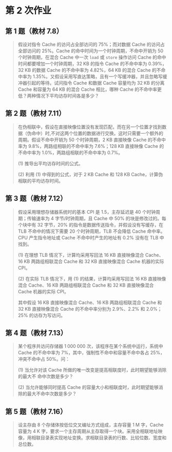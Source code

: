 # 第 2 次作业

## 第 1 题（教材 7.8）

> 假设对指令 Cache 的访问占全部访问的 $75\%$；而对数据 Cache 的访问占全部访问的 $25\%$。Cache 的命中时间为一个时钟周期，不命中开销为 $50$ 个时钟周期，在混合 Cache 中一次 `load` 或 `store` 操作访问 Cache 的命中时间都要增加一个时钟周期，$32\;\mathrm{KB}$ 的指令 Cache 的不命中率为 $0.39\%$，$32\;\mathrm{KB}$ 的数据 Cache 的不命中率为 $4.82\%$，$64\;\mathrm{KB}$ 的混合 Cache 的不命中率为 $1.35\%$。又假设采用写直达策略，且有一个写缓冲器，并且忽略写缓冲器引起的等待。试问指令 Cache 和数据 Cache 容量均为 $32\;\mathrm{KB}$ 的分离 Cache 和容量为 $64\;\mathrm{KB}$ 的混合 Cache 相比，哪种 Cache 的不命中率更低？两种情况下平均访存时间各是多少？

## 第 2 题（教材 7.11）

> 在伪相联中，假设在直接映像位置没有发现匹配，而在另一个位置才找到数据（伪命中）时,不对这两个位置的数据进行交换。这时只需要一个额外的周期。假设不命中开销为 $50$ 个时钟周期，$2\;\mathrm{KB}$ 直接映像 Cache 的不命中率为 $9.8\%$，两路组相联的不命中率为 $7.6\%$；$128\;\mathrm{KB}$ 直接映像 Cache 的不命中率为 $1.0\%$，两路组相联的不命中率为 $0.7\%$。
>
> (1) 推导出平均访存时间的公式。
>
> (2) 利用 (1) 中得到的公式，对于 $2\;\mathrm{KB}$ Cache 和 $128\;\mathrm{KB}$ Cache，计算伪相联的平均访存时间。

## 第 3 题（教材 7.12）

> 假设采用理想存储器系统时的基本 CPI 是 $1.5$，主存延迟是 $40$ 个时钟周期；传输速率为 $4$ 字节/时钟周期，且 Cache 中 $50\%$ 的块是修改过的。每个块中有 $32$ 字节，$20\%$ 的指令是数据传送指令，并假设没有写缓存，在 TLB 不命中的情况下需要 $20$ 个时钟周期，TLB 不会降低 Cache 命中率。CPU 产生指令地址或 Cache 不命中时产生的地址有 $0.2\%$ 没有在 TLB 中找到。
>
> (1) 在理想 TLB 情况下，计算均采用写回法 $16\;\mathrm{KB}$ 直接映像混合 Cache、$16\;\mathrm{KB}$ 两路组相联混合 Cache 和 $32\;\mathrm{KB}$ 直接映像混合 Cache 机器的实际 CPI。
>
> (2) 在实际 TLB 情况下，用 (1) 的结果，计算均采用写回法 $16\;\mathrm{KB}$ 直接映像混合 Cache、$16\;\mathrm{KB}$ 两路组相联混合 Cache 和 $32\;\mathrm{KB}$ 直接映像混合 Cache 机器的实际 CPI。
>
> 其中假设 $16\;\mathrm{KB}$ 直接映像混合 Cache、$16\;\mathrm{KB}$ 两路组相联混合 Cache 和 $32\;\mathrm{KB}$ 直接映像混合 Cache 的不命中率分别为 $2.9\%$、$2.2\%$ 和 $2.0\%$；$25\%$ 的访存为写访问。

## 第 4 题（教材 7.13）

> 某个程序共访问存储器 $1\;000\;000$ 次，该程序在某个系统中运行，系统中 Cache 的不命中率为 $7\%$，其中，强制性不命中和容量不命中各占 $25\%$，冲突不命中占 $50\%$。问：
>
> (1) 当允许对该 Cache 所做的唯一改变是提高相联度时，此时期望能够消除的最大不
命中次数是多少？
>
> (2) 当允许能够同时提高 Cache 的容量大小和相联度时，此时期望能够消除的最大不命中次数是多少？

## 第 5 题（教材 7.16）

> 设主存由 $8$ 个存储体按低位交叉编址方式组成，主存容量 $1\;\mathrm{M}$ 字，Cache 容量为 $4\;\mathrm{K}$ 字，要求一个主存周期从主存取得一个块。采用全相联地址映像，用相联目录表实现地址变换。求相联目录表的行数、比较位数、宽度和总位数。
